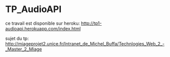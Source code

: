 # TP_AudioAPI

ce travail est disponible sur heroku: http://tp1-audioapi.herokuapp.com/index.html

sujet du tp: http://miageprojet2.unice.fr/Intranet_de_Michel_Buffa/Technlogies_Web_2_-_Master_2_Miage